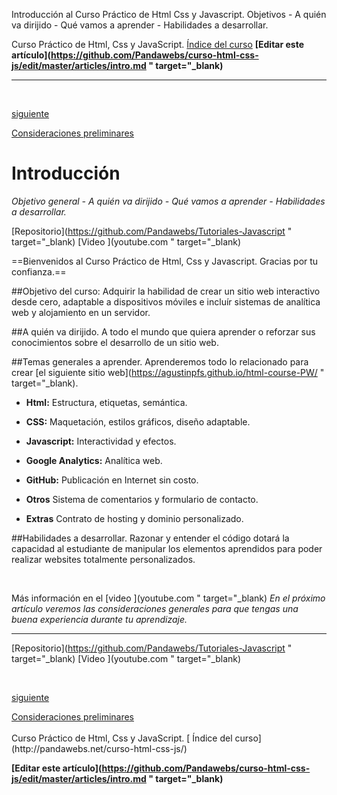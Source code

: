 <span class="hidden-excerpt">Introducción al Curso Práctico de Html Css y Javascript. Objetivos - A quién va dirijido - Qué vamos a aprender - Habilidades a desarrollar.</span>

<span class="link-to-index-git">Curso Práctico de Html, Css y JavaScript. [ Índice del curso](http://pandawebs.net/curso-html-css-js/)</span>
<strong class="link-to-github">[Editar este artículo](https://github.com/Pandawebs/curso-html-css-js/edit/master/articles/intro.md " target="_blank)</strong>

<hr>

<div class="post-content_next">
  <div style="visibility: hidden" class="post-content_next-left">
    <a href=""></a>
    <i>.</i>
  </div>
  <a href="http://pandawebs.net/consideraciones-preliminares">
  <div class="post-content_next-right">
    <p>siguiente</p>
    <span>Consideraciones preliminares</span></a>
  </div>
</div>


# Introducción
*Objetivo general - A quién va dirijido - Qué vamos a aprender - Habilidades a desarrollar.*

<span class="links-external">[Repositorio](https://github.com/Pandawebs/Tutoriales-Javascript " target="_blank) [Video ](youtube.com " target="_blank)</span>

==Bienvenidos al Curso Práctico de Html, Css y Javascript. Gracias por tu confianza.==

##Objetivo del curso:
Adquirir la habilidad de crear un sitio web interactivo desde cero, adaptable a dispositivos móviles e incluír sistemas de analítica web y alojamiento en un servidor.

##A quién va dirijido.
A todo el mundo que quiera aprender o reforzar sus conocimientos sobre el desarrollo de un sitio web.

##Temas generales a aprender.
Aprenderemos todo lo relacionado para crear [el siguiente sitio web](https://agustinpfs.github.io/html-course-PW/ " target="_blank).

- **Html:** Estructura, etiquetas, semántica.

- **CSS:** Maquetación, estilos gráficos, diseño adaptable.

- **Javascript:** Interactividad y efectos.

- **Google Analytics:** Analítica web.

- **GitHub:** Publicación en Internet sin costo.

- **Otros** Sistema de comentarios y formulario de contacto.

- **Extras** Contrato de hosting y dominio personalizado.


##Habilidades a desarrollar.
Razonar y entender el código dotará la capacidad al estudiante de manipular los elementos aprendidos para poder realizar websites totalmente personalizados.

<br>

Más información en el [video ](youtube.com " target="_blank)
*En el próximo artículo veremos las consideraciones generales para que tengas una buena experiencia durante tu aprendizaje.*




<hr>

<!-- Inicio links índice y github -->



<!-- Fin links índice y github -->

<span class="links-external">[Repositorio](https://github.com/Pandawebs/Tutoriales-Javascript " target="_blank) [Video ](youtube.com " target="_blank)</span>


<div class="post-content_next">
  <div style="visibility: hidden" class="post-content_next-left">
    <a href=""></a>
    <i>.</i>
  </div>
  <a href="http://pandawebs.net/consideraciones-preliminares">
  <div class="post-content_next-right">
    <p>siguiente</p>
    <span>Consideraciones preliminares</span></a>
  </div>
</div>
<br>
<span class="link-to-index-git">Curso Práctico de Html, Css y JavaScript. [ Índice del curso](http://pandawebs.net/curso-html-css-js/)</span>

<strong class="link-to-github">[Editar este artículo](https://github.com/Pandawebs/curso-html-css-js/edit/master/articles/intro.md " target="_blank)</strong>




